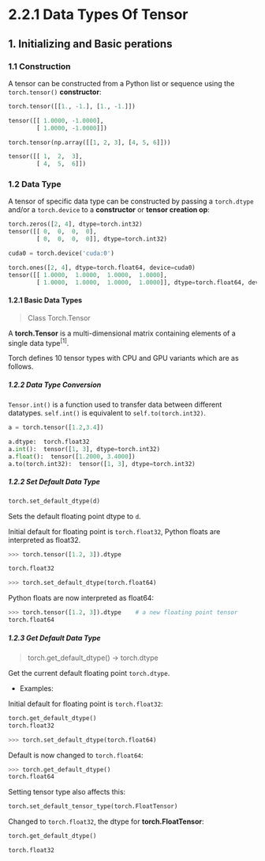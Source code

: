 # 2.2.1 Data Types Of Tensor

##  1.  Initializing and Basic perations

### 1.1 Construction

A tensor can be constructed from a Python list or sequence using the ``torch.tensor()`` **constructor**:

```python
torch.tensor([[1., -1.], [1., -1.]])

tensor([[ 1.0000, -1.0000],
        [ 1.0000, -1.0000]])

torch.tensor(np.array([[1, 2, 3], [4, 5, 6]]))

tensor([[ 1,  2,  3],
        [ 4,  5,  6]])
```

### 1.2 Data Type

A tensor of specific data type can be constructed by passing a ```torch.dtype``` and/or a ```torch.device``` 
to a **constructor** or **tensor creation op**:

```python
torch.zeros([2, 4], dtype=torch.int32)
tensor([[ 0,  0,  0,  0],
        [ 0,  0,  0,  0]], dtype=torch.int32)

cuda0 = torch.device('cuda:0')

torch.ones([2, 4], dtype=torch.float64, device=cuda0)
tensor([[ 1.0000,  1.0000,  1.0000,  1.0000],
        [ 1.0000,  1.0000,  1.0000,  1.0000]], dtype=torch.float64, device='cuda:0')

```
#### 1.2.1 Basic Data Types

> Class Torch.Tensor

A **torch.Tensor** is a multi-dimensional matrix containing elements of a single data type<sup>[1]</sup>.

Torch defines 10 tensor types with CPU and GPU variants which are as follows.

##### 1.2.2 Data Type Conversion

```Tensor.int()``` is a function used to transfer data between different datatypes.
```self.int()``` is equivalent to ```self.to(torch.int32)```.

```python
a = torch.tensor([1.2,3.4])

a.dtype:  torch.float32
a.int():  tensor([1, 3], dtype=torch.int32)
a.float():  tensor([1.2000, 3.4000])
a.to(torch.int32):  tensor([1, 3], dtype=torch.int32)
```

##### 1.2.2 Set Default Data Type
```python
torch.set_default_dtype(d)
```
Sets the default floating point dtype to ```d```. 

Initial default for floating point is ```torch.float32```, Python floats are interpreted as float32.
```python
>>> torch.tensor([1.2, 3]).dtype

torch.float32

>>> torch.set_default_dtype(torch.float64)

```
Python floats are now interpreted as float64:
```python
>>> torch.tensor([1.2, 3]).dtype    # a new floating point tensor
torch.float64
```

##### 1.2.3 Get Default Data Type

> torch.get_default_dtype() → torch.dtype

Get the current default floating point ```torch.dtype```.

- Examples:

Initial default for floating point is ```torch.float32```:
```python
torch.get_default_dtype()
torch.float32
```

```python
>>> torch.set_default_dtype(torch.float64)
```
Default is now changed to ```torch.float64```:
```python
>>> torch.get_default_dtype()
torch.float64
```
Setting tensor type also affects this:
```python
torch.set_default_tensor_type(torch.FloatTensor)
```
Changed to ```torch.float32```, the dtype for **torch.FloatTensor**:
```python
torch.get_default_dtype()

torch.float32
```
